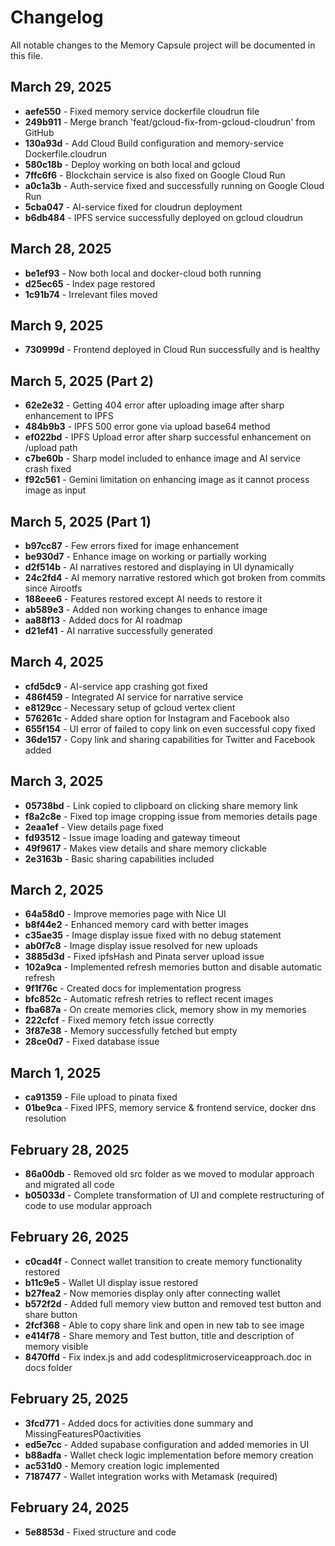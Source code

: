 # Changelog

All notable changes to the Memory Capsule project will be documented in this file.

## March 29, 2025

- **aefe550** - Fixed memory service dockerfile cloudrun file
- **249b911** - Merge branch 'feat/gcloud-fix-from-gcloud-cloudrun' from GitHub
- **130a93d** - Add Cloud Build configuration and memory-service Dockerfile.cloudrun
- **580c18b** - Deploy working on both local and gcloud
- **7ffc6f6** - Blockchain service is also fixed on Google Cloud Run
- **a0c1a3b** - Auth-service fixed and successfully running on Google Cloud Run
- **5cba047** - AI-service fixed for cloudrun deployment
- **b6db484** - IPFS service successfully deployed on gcloud cloudrun

## March 28, 2025

- **be1ef93** - Now both local and docker-cloud both running
- **d25ec65** - Index page restored
- **1c91b74** - Irrelevant files moved

## March 9, 2025

- **730999d** - Frontend deployed in Cloud Run successfully and is healthy

## March 5, 2025 (Part 2)

- **62e2e32** - Getting 404 error after uploading image after sharp enhancement to IPFS
- **484b9b3** - IPFS 500 error gone via upload base64 method
- **ef022bd** - IPFS Upload error after sharp successful enhancement on /upload path
- **c7be60b** - Sharp model included to enhance image and AI service crash fixed
- **f92c561** - Gemini limitation on enhancing image as it cannot process image as input

## March 5, 2025 (Part 1)

- **b97cc87** - Few errors fixed for image enhancement
- **be930d7** - Enhance image on working or partially working
- **d2f514b** - AI narratives restored and displaying in UI dynamically
- **24c2fd4** - AI memory narrative restored which got broken from commits since Airootfs
- **188eee6** - Features restored except AI needs to restore it
- **ab589e3** - Added non working changes to enhance image
- **aa88f13** - Added docs for AI roadmap
- **d21ef41** - AI narrative successfully generated

## March 4, 2025

- **cfd5dc9** - AI-service app crashing got fixed
- **486f459** - Integrated AI service for narrative service
- **e8129cc** - Necessary setup of gcloud vertex client
- **576261c** - Added share option for Instagram and Facebook also
- **655f154** - UI error of failed to copy link on even successful copy fixed
- **36de157** - Copy link and sharing capabilities for Twitter and Facebook added

## March 3, 2025

- **05738bd** - Link copied to clipboard on clicking share memory link
- **f8a2c8e** - Fixed top image cropping issue from memories details page
- **2eaa1ef** - View details page fixed
- **fd93512** - Issue image loading and gateway timeout
- **49f9617** - Makes view details and share memory clickable
- **2e3163b** - Basic sharing capabilities included

## March 2, 2025

- **64a58d0** - Improve memories page with Nice UI
- **b8f44e2** - Enhanced memory card with better images
- **c35ae35** - Image display issue fixed with no debug statement
- **ab0f7c8** - Image display issue resolved for new uploads
- **3885d3d** - Fixed ipfsHash and Pinata server upload issue
- **102a9ca** - Implemented refresh memories button and disable automatic refresh
- **9f1f76c** - Created docs for implementation progress
- **bfc852c** - Automatic refresh retries to reflect recent images
- **fba687a** - On create memories click, memory show in my memories
- **222cfcf** - Fixed memory fetch issue correctly
- **3f87e38** - Memory successfully fetched but empty
- **28ce0d7** - Fixed database issue

## March 1, 2025

- **ca91359** - File upload to pinata fixed
- **01be9ca** - Fixed IPFS, memory service & frontend service, docker dns resolution

## February 28, 2025

- **86a00db** - Removed old src folder as we moved to modular approach and migrated all code
- **b05033d** - Complete transformation of UI and complete restructuring of code to use modular approach

## February 26, 2025

- **c0cad4f** - Connect wallet transition to create memory functionality restored
- **b11c9e5** - Wallet UI display issue restored
- **b27fea2** - Now memories display only after connecting wallet
- **b572f2d** - Added full memory view button and removed test button and share button
- **2fcf368** - Able to copy share link and open in new tab to see image
- **e414f78** - Share memory and Test button, title and description of memory visible
- **8470ffd** - Fix index.js and add codesplitmicroserviceapproach.doc in docs folder

## February 25, 2025

- **3fcd771** - Added docs for activities done summary and MissingFeaturesP0activities
- **ed5e7cc** - Added supabase configuration and added memories in UI
- **b88adfa** - Wallet check logic implementation before memory creation
- **ac531d0** - Memory creation logic implemented
- **7187477** - Wallet integration works with Metamask (required)

## February 24, 2025

- **5e8853d** - Fixed structure and code
